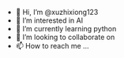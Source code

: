 - 👋 Hi, I’m @xuzhixiong123
- 👀 I’m interested in AI
- 🌱 I’m currently learning python
- 💞️ I’m looking to collaborate on 
- 📫 How to reach me ...

<!---
xuzhixiong123/xuzhixiong123 is a ✨ special ✨ repository because its `README.md` (this file) appears on your GitHub profile.
You can click the Preview link to take a look at your changes.
--->
